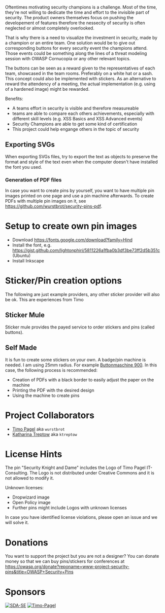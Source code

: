 Oftentimes motivating security champions is a challenge. Most of the time, they're not willing 
to dedicate the time and effort to the invisible part of security. The product owners themselves focus on pushing
the developement of features therefore the nessecity of security is often neglected or almost completely overlooked.

That is why there is a need to visualize the investment in security, made by a champion or an entire team. 
One solution would be to give out corresponding buttons for every security event the champions attend.
Those events could be something along the lines of a threat modeling session with OWASP Cornucopia or any other 
relevant topics.

The buttons can be seen as a reward given to the representatives of each team, showcased in the team rooms.
Preferably on a white hat or a sash. This concept could also be implemented with stickers. 
As an alternative to reward the attendency of a meeting, the actual implementation (e.g. using of a hardened image) might be rewarded.

Benefits:
- A teams effort in security is visible and therefore measureable
- teams are able to compare each others achievements, especially with different skill levels (e.g. XSS Basics and XSS Advanced events)
- Security Champions are able to get some kind of certification
- This project could help engange others in the topic of security

## Exporting SVGs
When exporting SVGs files, try to export the text as objects to preserve the format and style of the text even when the computer doesn't have installed the font you used.

### Generation of PDF files
In case you want to create pins by yourself, you want to have multiple pin images printed on one page and use a pin machine afterwards.
To create PDFs with multiple pin images on it, see https://github.com/wurstbrot/security-pins-pdf.

# Setup to create own pin images
* Download https://fonts.google.com/download?family=Hind
* Install the font, e.g. https://gist.github.com/lightonphiri/5811226a1fba0b3df3be73ff2d5b351c (Ubuntu)
* Install Inkscape

# Sticker/Pin creation options
The following are just example providers, any other sticker provider will also be ok. This are experiences from Timo
## Sticker Mule
Sticker mule provides the payed service to order stickers and pins (called buttons).

## Self Made
It is fun to create some stickers on your own. A badge/pin machine is needed. I am using 25mm radius. For example [Buttonmaschine 900](https://www.badgematic.de/de/buttonmaschinen/buttonmaschine-900-flexi/buttonmaschine-900-flexi-25-mm/buttonmaschine-900-flexi-25-mm-multiplus-100). 
In this case, the following process is recommended:
* Creation of PDFs with a black border to easily adjust the paper on the machine
* Printing the PDF with the desired design
* Using the machine to create pins

# Project Collaborators
- [Timo Pagel](https://github.com/wurstbrot) aka `wurstbrot`
- [Katharina Treptow](https://github.com/ktreptow) aka `ktreptow`

# License Hints
The pin "Security Knight and Dame" includes the Logo of Timo Pagel IT-Consulting. The Logo is not distributed under Creative Commons and it is not allowed to modify it.

Unknown licenses:
* Dropwizard image
* Open Policy image
* Further pins might include Logos with unknown licenses

In case you have identified license violations, please open an issue and we will solve it.

# Donations
You want to support the project but you are not a designer? You can donate money so that we can buy pins/stickers for conferences at https://owasp.org/donate?reponame=www-project-security-pins&title=OWASP+Security+Pins

# Sponsors
[![SDA-SE](https://raw.githubusercontent.com/DefectDojo/Documentation/master/doc/img/sda-se-logo.png)](https://sda-se.com/)
[![Timo-Pagel](https://raw.githubusercontent.com/DefectDojo/Documentation/master/doc/img/timo-pagel-logo.png )](https://pagel.pro/)


